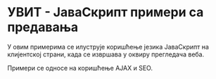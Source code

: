 # УВИТ - ЈаваСкрипт примери са предавања

У овим примерима се илуструје коришћење језика ЈаваСкрипт на клијентској страни, када се извршава у оквиру прегледача веба.

Примери се односе на коришћење AJAX и SEO.